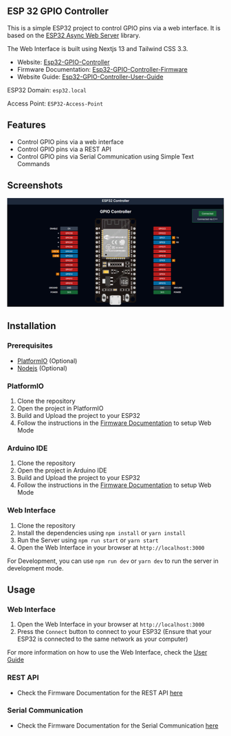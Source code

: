 ## ESP 32 GPIO Controller

This is a simple ESP32 project to control GPIO pins via a web interface. It is based on the [ESP32 Async Web Server](https://github.com/me-no-dev/ESPAsyncWebServer) library. 

The Web Interface is built using Nextjs 13 and Tailwind CSS 3.3.

- Website: [Esp32-GPIO-Controller]()
- Firmware Documentation: [Esp32-GPIO-Controller-Firmware](https://github.com/cybertechy/Esp32-GPIO-Controller/blob/b039015ec35dde4894d6ae75ee8b7ead480a14f8/Firmware/README.md)
- Website Guide: [Esp32-GPIO-Controller-User-Guide](https://github.com/cybertechy/Esp32-GPIO-Controller/blob/b039015ec35dde4894d6ae75ee8b7ead480a14f8/Web/README.md)

ESP32 Domain: `esp32.local`

Access Point: `ESP32-Access-Point`

## Features

- Control GPIO pins via a web interface
- Control GPIO pins via a REST API
- Control GPIO pins via Serial Communication using Simple Text Commands

## Screenshots

![Web Interface](https://github.com/cybertechy/Esp32-GPIO-Controller/blob/b039015ec35dde4894d6ae75ee8b7ead480a14f8/Images/WebPage.png)

## Installation

### Prerequisites

- [PlatformIO](https://platformio.org/) (Optional)
- [Nodejs](https://nodejs.org/en/) (Optional)

### PlatformIO

1. Clone the repository
2. Open the project in PlatformIO
3. Build and Upload the project to your ESP32
4. Follow the instructions in the [Firmware Documentation](https://github.com/cybertechy/Esp32-GPIO-Controller/blob/b039015ec35dde4894d6ae75ee8b7ead480a14f8/Firmware/README.md) to setup Web Mode

### Arduino IDE

1. Clone the repository
2. Open the project in Arduino IDE
3. Build and Upload the project to your ESP32
4. Follow the instructions in the [Firmware Documentation](https://github.com/cybertechy/Esp32-GPIO-Controller/blob/b039015ec35dde4894d6ae75ee8b7ead480a14f8/Firmware/README.md) to setup Web Mode

### Web Interface

1. Clone the repository
2. Install the dependencies using `npm install` or `yarn install`
3. Run the Server using `npm run start` or `yarn start`
4. Open the Web Interface in your browser at `http://localhost:3000`

For Development, you can use `npm run dev` or `yarn dev` to run the server in development mode.

## Usage

### Web Interface

1. Open the Web Interface in your browser at `http://localhost:3000`
2. Press the `Connect` button to connect to your ESP32 (Ensure that your ESP32 is connected to the same network as your computer)

For more information on how to use the Web Interface, check the [User Guide](https://github.com/cybertechy/Esp32-GPIO-Controller/blob/b039015ec35dde4894d6ae75ee8b7ead480a14f8/Web/README.md)

### REST API

- Check the Firmware Documentation for the REST API [here](https://github.com/cybertechy/Esp32-GPIO-Controller/blob/b039015ec35dde4894d6ae75ee8b7ead480a14f8/Firmware/README.md)

### Serial Communication

- Check the Firmware Documentation for the Serial Communication [here](https://github.com/cybertechy/Esp32-GPIO-Controller/blob/b039015ec35dde4894d6ae75ee8b7ead480a14f8/Firmware/README.md)




